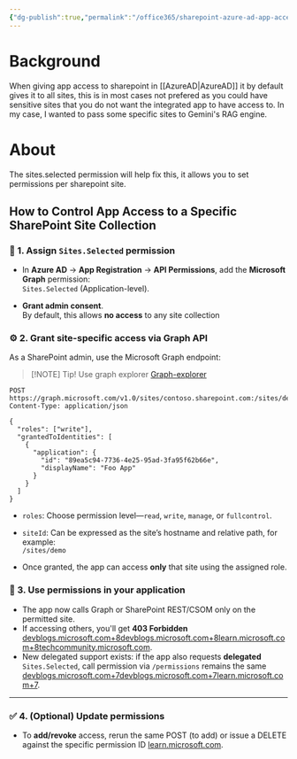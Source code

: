 ```yaml
---
{"dg-publish":true,"permalink":"/office365/sharepoint-azure-ad-app-access-with-specific-sites/","tags":["public","azuread","office365","sharepoint","gemini"],"noteIcon":"1"}
---
```


# Background
When giving app access to sharepoint in [[AzureAD\|AzureAD]] it by default gives it to all sites, this is in most cases not prefered as you could have sensitive sites that you do not want the integrated app to have access to. In my case, I wanted to pass some specific sites to Gemini's RAG engine.
# About
The sites.selected permission will help fix this, it allows you to set permissions per sharepoint site. 

## How to Control App Access to a Specific SharePoint Site Collection

### 🔐 1. Assign `Sites.Selected` permission

- In **Azure AD** → **App Registration** → **API Permissions**, add the **Microsoft Graph** permission:  
    `Sites.Selected` (Application-level).
    
- **Grant admin consent**.  
    By default, this allows **no access** to any site collection
    
### ⚙️ 2. Grant site-specific access via Graph API

As a SharePoint admin, use the Microsoft Graph endpoint:

> [!NOTE] Tip! Use graph explorer
>[Graph-explorer](https://developer.microsoft.com/en-us/graph/graph-explorer)

```
POST https://graph.microsoft.com/v1.0/sites/contoso.sharepoint.com:/sites/demo:/permissions
Content-Type: application/json

{
  "roles": ["write"],
  "grantedToIdentities": [
    {
      "application": {
        "id": "89ea5c94-7736-4e25-95ad-3fa95f62b66e",
        "displayName": "Foo App"
      }
    }
  ]
}
```

- `roles`: Choose permission level—`read`, `write`, `manage`, or `fullcontrol`.
    
- `siteId`: Can be expressed as the site’s hostname and relative path, for example:  
    `/sites/demo` 
- Once granted, the app can access **only** that site using the assigned role.
    
### 📘 3. Use permissions in your application

- The app now calls Graph or SharePoint REST/CSOM only on the permitted site.
- If accessing others, you'll get **403 Forbidden** [devblogs.microsoft.com+8devblogs.microsoft.com+8learn.microsoft.com+8](https://devblogs.microsoft.com/microsoft365dev/controlling-app-access-on-specific-sharepoint-site-collections/?utm_source=chatgpt.com)[techcommunity.microsoft.com](https://techcommunity.microsoft.com/blog/spblog/develop-applications-that-use-sites-selected-permissions-for-spo-sites-/3790476?utm_source=chatgpt.com).
- New delegated support exists: if the app also requests **delegated** `Sites.Selected`, call permission via `/permissions` remains the same [devblogs.microsoft.com+7devblogs.microsoft.com+7learn.microsoft.com+7](https://devblogs.microsoft.com/microsoft365dev/sharepoint-now-supports-delegated-sites-selected-authentication/?utm_source=chatgpt.com).
    

---

### ✅ 4. (Optional) Update permissions

- To **add/revoke** access, rerun the same POST (to add) or issue a DELETE against the specific permission ID [learn.microsoft.com](https://learn.microsoft.com/en-us/answers/questions/1855689/restrict-app-access-of-graph-apis-to-specific-site?utm_source=chatgpt.com).
    
